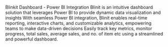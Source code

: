 Blinkit Dashboard - Power BI Integration Blinit is an intuitive dashboard solution that leverages Power BI to provide dynamic data visualization and insights With seamless Power BI integration, Blinit enables real-time reporting, interactive charts, and customizable analytics, empowering teams to make data-driven decisions Easily track key metrics, monitor progress, total sales, average sales, and no. of item etc using a streamlined and powerful dashboard.
